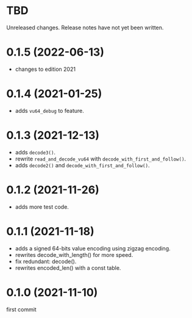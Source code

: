 TBD
===
Unreleased changes. Release notes have not yet been written.

0.1.5 (2022-06-13)
=====

* changes to edition 2021

0.1.4 (2021-01-25)
=====

* adds `vu64_debug` to feature.

0.1.3 (2021-12-13)
=====

* adds `decode3()`.
* rewrite `read_and_decode_vu64` with `decode_with_first_and_follow()`.
* adds `decode2()` and `decode_with_first_and_follow()`.

0.1.2 (2021-11-26)
=====

* adds more test code.

0.1.1 (2021-11-18)
=====

* adds a signed 64-bits value encoding using zigzag encoding.
* rewrites decode_with_length() for more speed.
* fix redundant: decode().
* rewrites encoded_len() with a const table.

0.1.0 (2021-11-10)
=====

first commit
